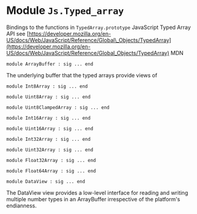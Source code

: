 # Module `Js.Typed_array`
Bindings to the functions in `TypedArray.prototype`
JavaScript Typed Array API
see [https://developer.mozilla.org/en-US/docs/Web/JavaScript/Reference/Global\_Objects/TypedArray](https://developer.mozilla.org/en-US/docs/Web/JavaScript/Reference/Global_Objects/TypedArray) MDN
```
module ArrayBuffer : sig ... end
```
The underlying buffer that the typed arrays provide views of
```
module Int8Array : sig ... end
```
```
module Uint8Array : sig ... end
```
```
module Uint8ClampedArray : sig ... end
```
```
module Int16Array : sig ... end
```
```
module Uint16Array : sig ... end
```
```
module Int32Array : sig ... end
```
```
module Uint32Array : sig ... end
```
```
module Float32Array : sig ... end
```
```
module Float64Array : sig ... end
```
```
module DataView : sig ... end
```
The DataView view provides a low-level interface for reading and writing multiple number types in an ArrayBuffer irrespective of the platform's endianness.